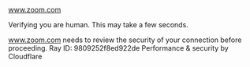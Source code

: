 www.zoom.com

Verifying you are human. This may take a few seconds.

www.zoom.com needs to review the security of your connection before proceeding.
Ray ID: 9809252f8ed922de
Performance & security by Cloudflare